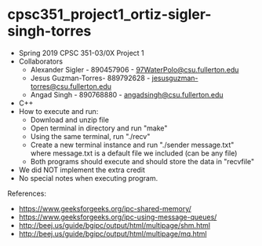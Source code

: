 # cpsc351_project1_ortiz-sigler-singh-torres

- Spring 2019 CPSC 351-03/0X Project 1
- Collaborators
  - Alexander Sigler - 890457906 - 97WaterPolo@csu.fullerton.edu
  - Jesus Guzman-Torres- 889792628 - jesusguzman-torres@csu.fullerton.edu
  - Angad Singh - 890768880 - angadsingh@csu.fullerton.edu
- C++
- How to execute and run:
  - Download and unzip file
  - Open terminal in directory and run "make"
  - Using the same terminal, run "./recv"
  - Create a new terminal instance and run "./sender message.txt" where message.txt is a default file we included (can be any file)
  - Both programs should execute and should store the data in "recvfile"
- We did NOT implement the extra credit
- No special notes when executing program.


References:
- https://www.geeksforgeeks.org/ipc-shared-memory/
- https://www.geeksforgeeks.org/ipc-using-message-queues/
- http://beej.us/guide/bgipc/output/html/multipage/shm.html
- http://beej.us/guide/bgipc/output/html/multipage/mq.html
